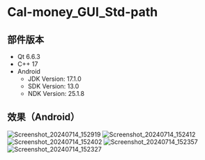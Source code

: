 # Cal-money_GUI_Std-path

## 部件版本

- Qt 6.6.3
- C++ 17
- Android
  - JDK Version: 17.1.0
  - SDK Version: 13.0
  - NDK Version: 25.1.8

## 效果（Android）

![Screenshot_20240714_152919](https://github.com/user-attachments/assets/a29e5617-a1c4-41b1-852b-0d232775205c)
![Screenshot_20240714_152412](https://github.com/user-attachments/assets/788e6a9f-426e-4ba5-97e8-9d96e1b4db5f)
![Screenshot_20240714_152402](https://github.com/user-attachments/assets/9215ee11-e89c-42aa-afa3-74a73460b773)
![Screenshot_20240714_152357](https://github.com/user-attachments/assets/cf1af38f-a846-4565-8f27-5dc17f2d0cd5)
![Screenshot_20240714_152327](https://github.com/user-attachments/assets/592f6851-21eb-4e12-8b59-6daa52dc471f)
